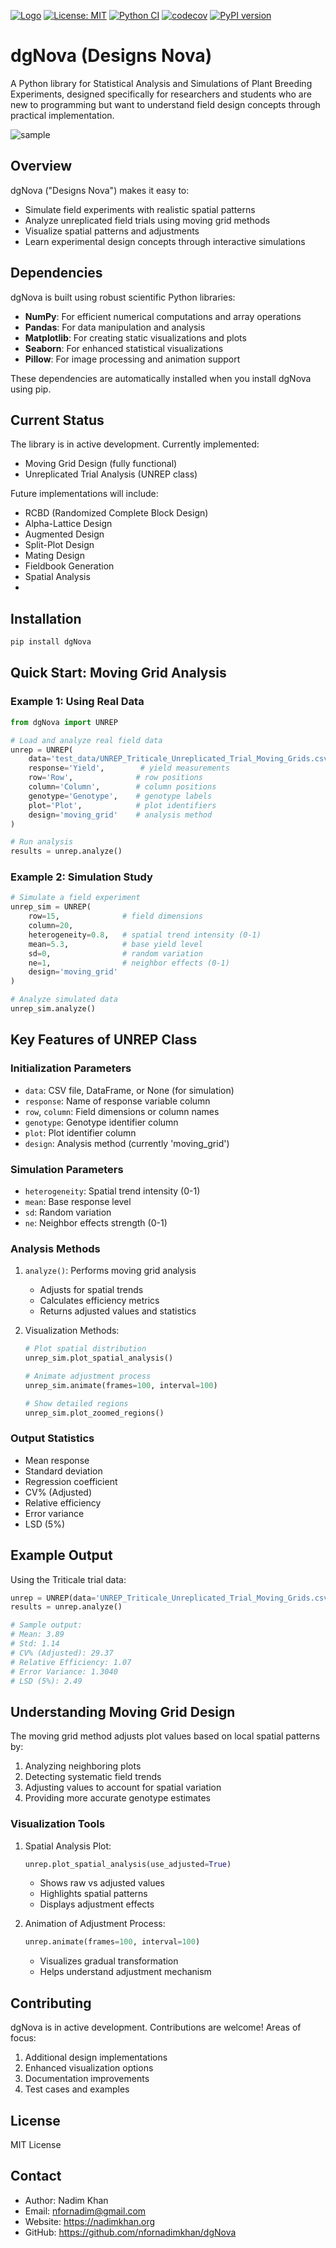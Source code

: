 [![Logo](documentation/logo.svg)](https://nfornadimkhan.github.io/dgNova/)
[![License: MIT](https://img.shields.io/badge/License-MIT-yellow.svg)](https://opensource.org/licenses/MIT)
[![Python CI](https://github.com/nfornadimkhan/dgNova/actions/workflows/python-ci.yml/badge.svg)](https://github.com/nfornadimkhan/dgNova/actions/workflows/python-ci.yml)
[![codecov](https://codecov.io/gh/nfornadimkhan/dgNova/branch/main/graph/badge.svg)](https://codecov.io/gh/nfornadimkhan/dgNova)
[![PyPI version](https://badge.fury.io/py/dgNova.svg)](https://badge.fury.io/py/dgNova)

# dgNova (Designs Nova)

A Python library for Statistical Analysis and Simulations of Plant Breeding Experiments, designed specifically for researchers and students who are new to programming but want to understand field design concepts through practical implementation.

![sample](https://github.com/user-attachments/assets/03bc5ccc-201d-414e-88f9-ba4a7a3eedb9)

## Overview

dgNova ("Designs Nova") makes it easy to:
- Simulate field experiments with realistic spatial patterns
- Analyze unreplicated field trials using moving grid methods
- Visualize spatial patterns and adjustments
- Learn experimental design concepts through interactive simulations

## Dependencies

dgNova is built using robust scientific Python libraries:
- **NumPy**: For efficient numerical computations and array operations
- **Pandas**: For data manipulation and analysis
- **Matplotlib**: For creating static visualizations and plots
- **Seaborn**: For enhanced statistical visualizations
- **Pillow**: For image processing and animation support

These dependencies are automatically installed when you install dgNova using pip.

## Current Status

The library is in active development. Currently implemented:
- Moving Grid Design (fully functional)
- Unreplicated Trial Analysis (UNREP class)

Future implementations will include:
- RCBD (Randomized Complete Block Design)
- Alpha-Lattice Design
- Augmented Design
- Split-Plot Design
- Mating Design
- Fieldbook Generation
- Spatial Analysis
- 

## Installation

```bash
pip install dgNova
```

## Quick Start: Moving Grid Analysis

### Example 1: Using Real Data

```python
from dgNova import UNREP

# Load and analyze real field data
unrep = UNREP(
    data='test_data/UNREP_Triticale_Unreplicated_Trial_Moving_Grids.csv',
    response='Yield',        # yield measurements
    row='Row',              # row positions
    column='Column',        # column positions
    genotype='Genotype',    # genotype labels
    plot='Plot',            # plot identifiers
    design='moving_grid'    # analysis method
)

# Run analysis
results = unrep.analyze()
```

### Example 2: Simulation Study

```python
# Simulate a field experiment
unrep_sim = UNREP(
    row=15,              # field dimensions
    column=20,
    heterogeneity=0.8,   # spatial trend intensity (0-1)
    mean=5.3,            # base yield level
    sd=0,                # random variation
    ne=1,                # neighbor effects (0-1)
    design='moving_grid'
)

# Analyze simulated data
unrep_sim.analyze()
```

## Key Features of UNREP Class

### Initialization Parameters
- `data`: CSV file, DataFrame, or None (for simulation)
- `response`: Name of response variable column
- `row`, `column`: Field dimensions or column names
- `genotype`: Genotype identifier column
- `plot`: Plot identifier column
- `design`: Analysis method (currently 'moving_grid')

### Simulation Parameters
- `heterogeneity`: Spatial trend intensity (0-1)
- `mean`: Base response level
- `sd`: Random variation
- `ne`: Neighbor effects strength (0-1)

### Analysis Methods

1. `analyze()`: Performs moving grid analysis
   - Adjusts for spatial trends
   - Calculates efficiency metrics
   - Returns adjusted values and statistics

2. Visualization Methods:
   ```python
   # Plot spatial distribution
   unrep_sim.plot_spatial_analysis()
   
   # Animate adjustment process
   unrep_sim.animate(frames=100, interval=100)
   
   # Show detailed regions
   unrep_sim.plot_zoomed_regions()
   ```

### Output Statistics
- Mean response
- Standard deviation
- Regression coefficient
- CV% (Adjusted)
- Relative efficiency
- Error variance
- LSD (5%)

## Example Output

Using the Triticale trial data:
```python
unrep = UNREP(data='UNREP_Triticale_Unreplicated_Trial_Moving_Grids.csv')
results = unrep.analyze()

# Sample output:
# Mean: 3.89
# Std: 1.14
# CV% (Adjusted): 29.37
# Relative Efficiency: 1.07
# Error Variance: 1.3040
# LSD (5%): 2.49
```

## Understanding Moving Grid Design

The moving grid method adjusts plot values based on local spatial patterns by:
1. Analyzing neighboring plots
2. Detecting systematic field trends
3. Adjusting values to account for spatial variation
4. Providing more accurate genotype estimates

### Visualization Tools

1. Spatial Analysis Plot:
   ```python
   unrep.plot_spatial_analysis(use_adjusted=True)
   ```
   - Shows raw vs adjusted values
   - Highlights spatial patterns
   - Displays adjustment effects

2. Animation of Adjustment Process:
   ```python
   unrep.animate(frames=100, interval=100)
   ```
   - Visualizes gradual transformation
   - Helps understand adjustment mechanism



## Contributing

dgNova is in active development. Contributions are welcome! Areas of focus:
1. Additional design implementations
2. Enhanced visualization options
3. Documentation improvements
4. Test cases and examples

## License

MIT License

## Contact

- Author: Nadim Khan
- Email: nfornadim@gmail.com
- Website: https://nadimkhan.org
- GitHub: https://github.com/nfornadimkhan/dgNova
